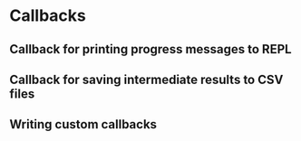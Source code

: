 # Callbacks

## Callback for printing progress messages to REPL

## Callback for saving intermediate results to CSV files

## Writing custom callbacks
